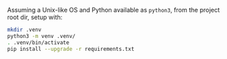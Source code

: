Assuming a Unix-like OS and Python available as `python3`, from the project root dir, setup with:
```bash
mkdir .venv
python3 -m venv .venv/
. .venv/bin/activate
pip install --upgrade -r requirements.txt
```
